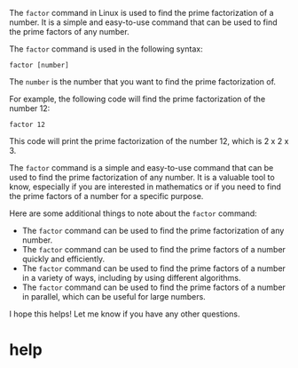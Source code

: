 The `factor` command in Linux is used to find the prime factorization of a number. It is a simple and easy-to-use command that can be used to find the prime factors of any number.

The `factor` command is used in the following syntax:

```
factor [number]
```

The `number` is the number that you want to find the prime factorization of.

For example, the following code will find the prime factorization of the number 12:

```
factor 12
```

This code will print the prime factorization of the number 12, which is 2 x 2 x 3.

The `factor` command is a simple and easy-to-use command that can be used to find the prime factorization of any number. It is a valuable tool to know, especially if you are interested in mathematics or if you need to find the prime factors of a number for a specific purpose.

Here are some additional things to note about the `factor` command:

* The `factor` command can be used to find the prime factorization of any number.
* The `factor` command can be used to find the prime factors of a number quickly and efficiently.
* The `factor` command can be used to find the prime factors of a number in a variety of ways, including by using different algorithms.
* The `factor` command can be used to find the prime factors of a number in parallel, which can be useful for large numbers.

I hope this helps! Let me know if you have any other questions.





# help 

```

```
